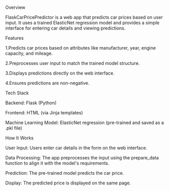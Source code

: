 
Overview

FlaskCarPricePredictor is a web app that predicts car prices based on user input. It uses a trained ElasticNet regression model and provides a simple interface for entering car details and viewing predictions.

Features

1.Predicts car prices based on attributes like manufacturer, year, engine capacity, and mileage.

2.Preprocesses user input to match the trained model structure.

3.Displays predictions directly on the web interface.

4.Ensures predictions are non-negative.

Tech Stack

Backend: Flask (Python)

Frontend: HTML (via Jinja templates)

Machine Learning Model: ElasticNet regression (pre-trained and saved as a .pkl file)

How It Works

User Input: Users enter car details in the form on the web interface.

Data Processing: The app preprocesses the input using the prepare_data function to align it with the model's requirements.

Prediction: The pre-trained model predicts the car price.

Display: The predicted price is displayed on the same page.
